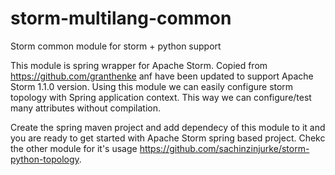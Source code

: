 # storm-multilang-common
Storm common module for storm + python support

This module is spring wrapper for Apache Storm. Copied from https://github.com/granthenke anf have been updated to support Apache Storm 1.1.0 version.
Using this module we can easily configure storm topology with Spring application context. This way we can configure/test many attributes without compilation.

Create the spring maven project and add dependecy of this module to it and you are ready to get started with Apache Storm spring based project.
Chekc the other module for it's usage https://github.com/sachinzinjurke/storm-python-topology.
